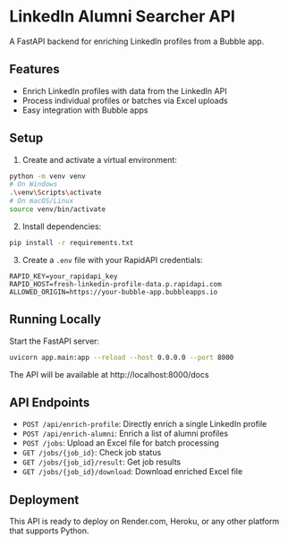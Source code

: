 # LinkedIn Alumni Searcher API

A FastAPI backend for enriching LinkedIn profiles from a Bubble app.

## Features

- Enrich LinkedIn profiles with data from the LinkedIn API
- Process individual profiles or batches via Excel uploads
- Easy integration with Bubble apps

## Setup

1. Create and activate a virtual environment:

```bash
python -m venv venv
# On Windows
.\venv\Scripts\activate
# On macOS/Linux
source venv/bin/activate
```

2. Install dependencies:

```bash
pip install -r requirements.txt
```

3. Create a `.env` file with your RapidAPI credentials:

```
RAPID_KEY=your_rapidapi_key
RAPID_HOST=fresh-linkedin-profile-data.p.rapidapi.com
ALLOWED_ORIGIN=https://your-bubble-app.bubbleapps.io
```

## Running Locally

Start the FastAPI server:

```bash
uvicorn app.main:app --reload --host 0.0.0.0 --port 8000
```

The API will be available at http://localhost:8000/docs

## API Endpoints

- `POST /api/enrich-profile`: Directly enrich a single LinkedIn profile
- `POST /api/enrich-alumni`: Enrich a list of alumni profiles
- `POST /jobs`: Upload an Excel file for batch processing
- `GET /jobs/{job_id}`: Check job status
- `GET /jobs/{job_id}/result`: Get job results
- `GET /jobs/{job_id}/download`: Download enriched Excel file

## Deployment

This API is ready to deploy on Render.com, Heroku, or any other platform that supports Python. 